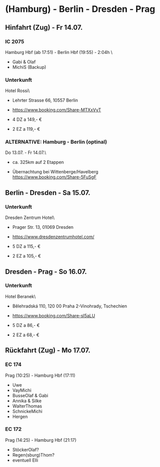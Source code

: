 # (Hamburg) - Berlin - Dresden - Prag

## Hinfahrt (Zug) - Fr 14.07.

### IC 2075
Hamburg Hbf (ab 17:51) - Berlin Hbf (19:55) - 2:04h \
- Gabi & Olaf
- MichiS (Backup)

### Unterkunft
Hotel Rossi\
- Lehrter Strasse 66, 10557 Berlin

- https://www.booking.com/Share-MTXxVyT

- 4 DZ a 149,- €
- 2 EZ a 119,- €

### ALTERNATIVE: Hamburg - Berlin (optinal)
Do 13.07. - Fr 14.07.\
- ca. 325km auf 2 Etappen

- Übernachtung bei Wittenberge/Havelberg\
https://www.booking.com/Share-5FuSgF

## Berlin - Dresden - Sa 15.07.

### Unterkunft
Dresden Zentrum Hotel\
- Prager Str. 13, 01069 Dresden  

- https://www.dresdenzentrumhotel.com/

- 5 DZ a 115,- €  
- 2 EZ a 105,- €

## Dresden - Prag - So 16.07.

### Unterkunft
Hotel Beranek\
- Bělehradská 110, 120 00 Praha 2-Vinohrady, Tschechien

- https://www.booking.com/Share-sI5aLU

- 5 DZ a 86,- €
- 2 EZ a 68,- €

## Rückfahrt (Zug) - Mo 17.07.

### EC 174 
Prag (10:25) - Hamburg Hbf (17:11)

- Uwe
- VayMichi
- BusseOlaf & Gabi
- Annika & Silke
- WalterThomas
- SchnickeMichi
- Hergen

### EC 172
Prag (14:25) - Hamburg Hbf (21:17)

- StöckerOlaf?
- Regen(sburg)Thom?
- eventuell Elli
